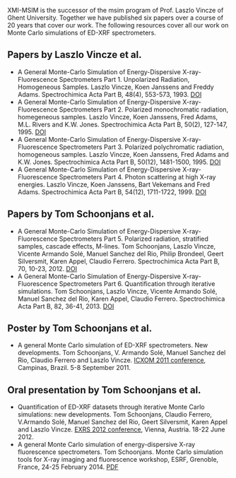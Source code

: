 XMI-MSIM is the successor of the msim program of Prof. Laszlo Vincze of Ghent University. Together we have published six papers over a course of 20 years that cover our work. The following resources cover all our work on Monte Carlo simulations of ED-XRF spectrometers.

## Papers by Laszlo Vincze et al.

* A General Monte-Carlo Simulation of Energy-Dispersive X-ray-Fluorescence Spectrometers Part 1. Unpolarized Radiation, Homogeneous Samples. Laszlo Vincze, Koen Janssens and Freddy Adams. Spectrochimica Acta Part B, 48(4), 553-573, 1993. [DOI](http://dx.doi.org/10.1016/0584-8547%2893%2980060-8)
* A General Monte-Carlo Simulation of Energy-Dispersive X-ray-Fluorescence Spectrometers Part 2. Polarized monochromatic radiation, homegeneous samples. Laszlo Vincze, Koen Janssens, Fred Adams, M.L. Rivers and K.W. Jones. Spectrochimica Acta Part B, 50(2), 127-147, 1995. [DOI](http://dx.doi.org/10.1016/0584-8547%2894%2900124-E)
* A General Monte-Carlo Simulation of Energy-Dispersive X-ray-Fluorescence Spectrometers Part 3. Polarized polychromatic radiation, homogeneous samples. Laszlo Vincze, Koen Janssens, Fred Adams and K.W. Jones. Spectrochimica Acta Part B, 50(12), 1481-1500, 1995. [DOI](http://dx.doi.org/10.1016/0584-8547%2895%2901361-X)
* A General Monte-Carlo Simulation of Energy-Dispersive X-ray-Fluorescence Spectrometers Part 4. Photon scattering at high X-ray energies. Laszlo Vincze, Koen Janssens, Bart Vekemans and Fred Adams. Spectrochimica Acta Part B, 54(12), 1711-1722, 1999. [DOI](http://dx.doi.org/10.1016/S0584-8547%2899%2900094-4)

## Papers by Tom Schoonjans et al.

* A General Monte-Carlo Simulation of Energy-Dispersive X-ray-Fluorescence Spectrometers Part 5. Polarized radiation, stratified samples, cascade effects, M-lines. Tom Schoonjans, Laszlo Vincze, Vicente Armando Solé, Manuel Sanchez del Rio, Philip Brondeel, Geert Silversmit, Karen Appel, Claudio Ferrero. Spectrochimica Acta Part B, 70, 10-23, 2012. [DOI](http://dx.doi.org/10.1016/j.sab.2012.03.011)
* A General Monte-Carlo Simulation of Energy-Dispersive X-ray-Fluorescence Spectrometers Part 6. Quantification through iterative simulations. Tom Schoonjans, Laszlo Vincze, Vicente Armando Solé, Manuel Sanchez del Rio, Karen Appel, Claudio Ferrero. Spectrochimica Acta Part B, 82, 36-41, 2013. [DOI](http://dx.doi.org/10.1016/j.sab.2012.12.011)

## Poster by Tom Schoonjans et al.

* A general Monte Carlo simulation of ED-XRF spectrometers. New developments. Tom Schoonjans, V. Armando Solé, Manuel Sanchez del Rio, Claudio Ferrero and Laszlo Vincze. [ICXOM 2011 conference](http://icxom21.lnls.br), Campinas, Brazil. 5-8 September 2011.

## Oral presentation by Tom Schoonjans et al.

* Quantification of ED-XRF datasets through iterative Monte Carlo simulations: new developments. Tom Schoonjans, Claudio Ferrero, V.Armando Solé, Manuel Sanchez del Rio, Geert Silversmit, Karen Appel and Laszlo Vincze. [EXRS 2012 conference](http://www.ati.ac.at/EXRS2012/), Vienna, Austria. 18-22 June 2012.
* A general Monte Carlo simulation of energy-dispersive X-ray fluorescence spectrometers. Tom Schoonjans. Monte Carlo simulation tools for X-ray imaging and fluorescence workshop, ESRF, Grenoble, France, 24-25 February 2014. [PDF](http://lvserver.ugent.be/xmi-msim/xmi-msim-tutorial.pdf)
